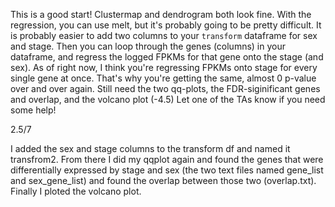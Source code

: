 This is a good start! Clustermap and dendrogram both look fine. With the regression, you can use melt, but it's probably going to be pretty difficult. It is probably easier to add two columns to your `transform` dataframe for sex and stage. Then you can loop through the genes (columns) in your dataframe, and regress the logged FPKMs for that gene onto the stage (and sex). As of right now, I think you're regressing FPKMs onto stage for every single gene at once. That's why you're getting the same, almost 0 p-value over and over again. Still need the two qq-plots, the FDR-siginificant genes and overlap, and the volcano plot (-4.5) Let one of the TAs know if you need some help!

2.5/7


I added the sex and stage columns to the transform df and named it transfrom2. From there I did my qqplot again and found the genes that were differentially expressed by stage and sex (the two text files named gene_list and sex_gene_list) and found the overlap between those two (overlap.txt). Finally I ploted the volcano plot. 
